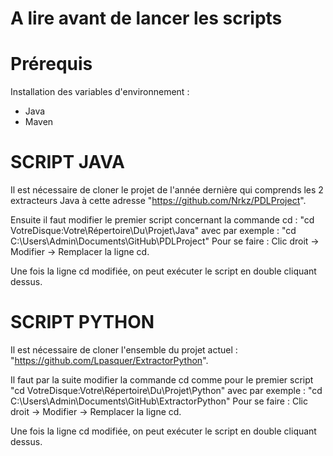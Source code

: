 # A lire avant de lancer les scripts

# Prérequis
  Installation des variables d'environnement :
   - Java
   - Maven

# SCRIPT JAVA

Il est nécessaire de cloner le projet de l'année dernière qui comprends les 2 extracteurs Java à cette adresse "https://github.com/Nrkz/PDLProject".

Ensuite il faut modifier le premier script concernant la commande cd : "cd VotreDisque:Votre\Répertoire\Du\Projet\Java" avec par exemple : "cd C:\Users\Admin\Documents\GitHub\PDLProject"
Pour se faire : Clic droit -> Modifier -> Remplacer la ligne cd.

Une fois la ligne cd modifiée, on peut exécuter le script en double cliquant dessus.

# SCRIPT PYTHON

Il est nécessaire de cloner l'ensemble du projet actuel : "https://github.com/Lpasquer/ExtractorPython".

Il faut par la suite modifier la commande cd comme pour le premier script "cd VotreDisque:Votre\Répertoire\Du\Projet\Python" avec par exemple : "cd C:\Users\Admin\Documents\GitHub\ExtractorPython"
Pour se faire : Clic droit -> Modifier -> Remplacer la ligne cd.

Une fois la ligne cd modifiée, on peut exécuter le script en double cliquant dessus.
